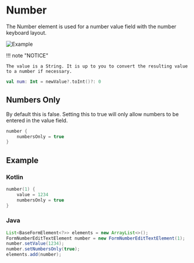 # Number

The Number element is used for a number value field with the number keyboard layout.

![Example](../images/Number.PNG)

!!! note "NOTICE"

    The value is a String. It is up to you to convert the resulting value to a number if necessary.

```kotlin
val num: Int = newValue?.toInt()?: 0
```

## Numbers Only

By default this is false.
Setting this to true will only allow numbers to be entered in the value field.

```kotlin
number {
    numbersOnly = true
}
```

## Example

### Kotlin

```kotlin
number(1) {
    value = 1234
    numbersOnly = true
}
```

### Java

```java
List<BaseFormElement<?>> elements = new ArrayList<>();
FormNumberEditTextElement number = new FormNumberEditTextElement(1);
number.setValue(1234);
number.setNumbersOnly(true);
elements.add(number);
```

